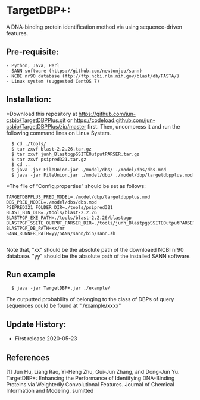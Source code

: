 # TargetDBP+: 
A DNA-binding protein identification method via using sequence-driven features.

## Pre-requisite:
    - Python, Java, Perl
    - SANN software (https://github.com/newtonjoo/sann)
    - NCBI nr90 database (ftp://ftp.ncbi.nlm.nih.gov/blast/db/FASTA/)
    - Linux system (suggested CentOS 7)

## Installation:

*Download this repository at https://github.com/jun-csbio/TargetDBPPlus.git or https://codeload.github.com/jun-csbio/TargetDBPPlus/zip/master first. Then, uncompress it and run the following command lines on Linux System.
~~~
  $ cd ./tools/
  $ tar zxvf blast-2.2.26.tar.gz
  $ tar zxvf junh_BlastpgpSSITEOutputPARSER.tar.gz
  $ tar zxvf psipred321.tar.gz
  $ cd ..
  $ java -jar FileUnion.jar ./model/dbs/ ./model/dbs/dbs.mod
  $ java -jar FileUnion.jar ./model/dbp/ ./model/dbp/targetdbpplus.mod
~~~

*The file of “Config.properties” should be set as follows:
~~~
TARGETDBPPLUS_PRED_MODEL=./model/dbp/targetdbpplus.mod
DBS_PRED_MODEL=./model/dbs/dbs.mod
PSIPRED321_FOLDER_DIR=./tools/psipred321
BLAST_BIN_DIR=./tools/blast-2.2.26
BLASTPGP_EXE_PATH=./tools/blast-2.2.26/blastpgp
BLASTPGP_SSITE_OUTPUT_PARSER_DIR=./tools/junh_BlastpgpSSITEOutputPARSER
BLASTPGP_DB_PATH=xx/nr
SANN_RUNNER_PATH=yy/SANN/sann/bin/sann.sh


~~~
Note that, "xx" should be the absolute path of the downloaed NCBI nr90 database. "yy" should be the absolute path of the installed SANN software.

## Run example
~~~
  $ java -jar TargetDBP+.jar ./example/
~~~
The outputted probability of belonging to the class of DBPs of query sequences could be found at "./example/xxxx"

## Update History:

- First release 2020-05-23

## References

[1] Jun Hu, Liang Rao, Yi-Heng Zhu, Gui-Jun Zhang, and Dong-Jun Yu. TargetDBP+: Enhancing the Performance of Identifying DNA-Binding Proteins via Weightedly Convolutional Features. Journal of Chemical Information and Modeling. sumitted
